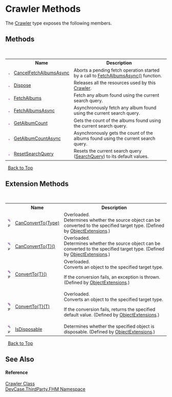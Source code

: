# Crawler Methods
 

The <a href="T_DevCase_ThirdParty_FHM_Crawler">Crawler</a> type exposes the following members.


## Methods
&nbsp;<table><tr><th></th><th>Name</th><th>Description</th></tr><tr><td>![Public method](media/pubmethod.gif "Public method")</td><td><a href="M_DevCase_ThirdParty_FHM_Crawler_CancelFetchAlbumsAsync">CancelFetchAlbumsAsync</a></td><td>
Aborts a pending fetch operation started by a call to <a href="M_DevCase_ThirdParty_FHM_Crawler_FetchAlbumsAsync">FetchAlbumsAsync()</a> function.</td></tr><tr><td>![Public method](media/pubmethod.gif "Public method")</td><td><a href="M_DevCase_ThirdParty_FHM_Crawler_Dispose">Dispose</a></td><td>
Releases all the resources used by this <a href="T_DevCase_ThirdParty_FHM_Crawler">Crawler</a>.</td></tr><tr><td>![Public method](media/pubmethod.gif "Public method")</td><td><a href="M_DevCase_ThirdParty_FHM_Crawler_FetchAlbums">FetchAlbums</a></td><td>
Fetch any album found using the current search query.</td></tr><tr><td>![Public method](media/pubmethod.gif "Public method")</td><td><a href="M_DevCase_ThirdParty_FHM_Crawler_FetchAlbumsAsync">FetchAlbumsAsync</a></td><td>
Asynchronously fetch any album found using the current search query.</td></tr><tr><td>![Public method](media/pubmethod.gif "Public method")</td><td><a href="M_DevCase_ThirdParty_FHM_Crawler_GetAlbumCount">GetAlbumCount</a></td><td>
Gets the count of the albums found using the current search query.</td></tr><tr><td>![Public method](media/pubmethod.gif "Public method")</td><td><a href="M_DevCase_ThirdParty_FHM_Crawler_GetAlbumCountAsync">GetAlbumCountAsync</a></td><td>
Asynchronously gets the count of the albums found using the current search query.</td></tr><tr><td>![Public method](media/pubmethod.gif "Public method")</td><td><a href="M_DevCase_ThirdParty_FHM_Crawler_ResetSearchQuery">ResetSearchQuery</a></td><td>
Resets the current search query (<a href="P_DevCase_ThirdParty_FHM_Crawler_SearchQuery">SearchQuery</a>) to its default values.</td></tr></table>&nbsp;
<a href="#crawler-methods">Back to Top</a>

## Extension Methods
&nbsp;<table><tr><th></th><th>Name</th><th>Description</th></tr><tr><td>![Public Extension Method](media/pubextension.gif "Public Extension Method")![Code example](media/CodeExample.png "Code example")</td><td><a href="M_DevCase_Core_Extensions_Object_ObjectExtensions_CanConvertTo">CanConvertTo(Type)</a></td><td>Overloaded.  
Determines whether the source object can be converted to the specified target type.
 (Defined by <a href="T_DevCase_Core_Extensions_Object_ObjectExtensions">ObjectExtensions</a>.)</td></tr><tr><td>![Public Extension Method](media/pubextension.gif "Public Extension Method")![Code example](media/CodeExample.png "Code example")</td><td><a href="M_DevCase_Core_Extensions_Object_ObjectExtensions_CanConvertTo__1">CanConvertTo(T)()</a></td><td>Overloaded.  
Determines whether the source object can be converted to the specified target type.
 (Defined by <a href="T_DevCase_Core_Extensions_Object_ObjectExtensions">ObjectExtensions</a>.)</td></tr><tr><td>![Public Extension Method](media/pubextension.gif "Public Extension Method")![Code example](media/CodeExample.png "Code example")</td><td><a href="M_DevCase_Core_Extensions_Object_ObjectExtensions_ConvertTo__1">ConvertTo(T)()</a></td><td>Overloaded.  
Converts an object to the specified target type. 

 If the conversion fails, an exception is thrown.
 (Defined by <a href="T_DevCase_Core_Extensions_Object_ObjectExtensions">ObjectExtensions</a>.)</td></tr><tr><td>![Public Extension Method](media/pubextension.gif "Public Extension Method")![Code example](media/CodeExample.png "Code example")</td><td><a href="M_DevCase_Core_Extensions_Object_ObjectExtensions_ConvertTo__1_1">ConvertTo(T)(T)</a></td><td>Overloaded.  
Converts an object to the specified target type. 

 If the conversion fails, returns the specified default value.
 (Defined by <a href="T_DevCase_Core_Extensions_Object_ObjectExtensions">ObjectExtensions</a>.)</td></tr><tr><td>![Public Extension Method](media/pubextension.gif "Public Extension Method")![Code example](media/CodeExample.png "Code example")</td><td><a href="M_DevCase_Core_Extensions_Object_ObjectExtensions_IsDisposable">IsDisposable</a></td><td>
Determines whether the specified object is disposable.
 (Defined by <a href="T_DevCase_Core_Extensions_Object_ObjectExtensions">ObjectExtensions</a>.)</td></tr></table>&nbsp;
<a href="#crawler-methods">Back to Top</a>

## See Also


#### Reference
<a href="T_DevCase_ThirdParty_FHM_Crawler">Crawler Class</a><br /><a href="N_DevCase_ThirdParty_FHM">DevCase.ThirdParty.FHM Namespace</a><br />